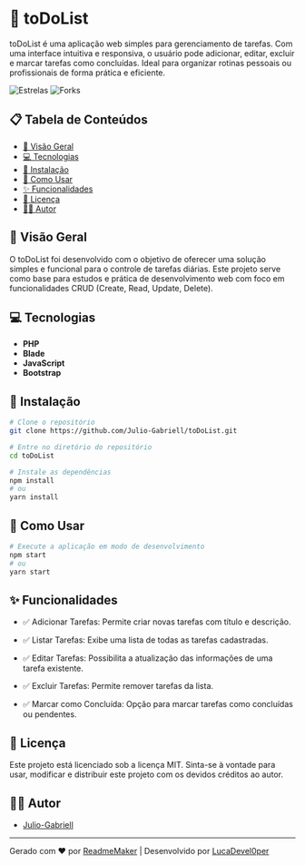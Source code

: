 # 🚀 toDoList

toDoList é uma aplicação web simples para gerenciamento de tarefas. Com uma interface intuitiva e responsiva, o usuário pode adicionar, editar, excluir e marcar tarefas como concluídas. Ideal para organizar rotinas pessoais ou profissionais de forma prática e eficiente.

![Estrelas](https://img.shields.io/github/stars/Julio-Gabriell/toDoList.svg)
![Forks](https://img.shields.io/github/forks/Julio-Gabriell/toDoList.svg)

## 📋 Tabela de Conteúdos

- [📖 Visão Geral](#-visão-geral)
- [💻 Tecnologias](#-tecnologias)
- [🚀 Instalação](#-instalação)
- [📝 Como Usar](#-como-usar)
- [✨ Funcionalidades](#-funcionalidades)
- [📄 Licença](#-licença)
- [👨‍💻 Autor](#-autor)

## 📖 Visão Geral

O toDoList foi desenvolvido com o objetivo de oferecer uma solução simples e funcional para o controle de tarefas diárias. Este projeto serve como base para estudos e prática de desenvolvimento web com foco em funcionalidades CRUD (Create, Read, Update, Delete).

## 💻 Tecnologias

- **PHP**
- **Blade**
- **JavaScript**
- **Bootstrap**

## 🚀 Instalação

```bash
# Clone o repositório
git clone https://github.com/Julio-Gabriell/toDoList.git

# Entre no diretório do repositório
cd toDoList

# Instale as dependências
npm install
# ou
yarn install
```

## 📝 Como Usar

```bash
# Execute a aplicação em modo de desenvolvimento
npm start
# ou
yarn start
```

## ✨ Funcionalidades

- ✅ Adicionar Tarefas: Permite criar novas tarefas com título e descrição.

- ✅ Listar Tarefas: Exibe uma lista de todas as tarefas cadastradas.

- ✅ Editar Tarefas: Possibilita a atualização das informações de uma tarefa existente.

- ✅ Excluir Tarefas: Permite remover tarefas da lista.

- ✅ Marcar como Concluída: Opção para marcar tarefas como concluídas ou pendentes.

## 📄 Licença

Este projeto está licenciado sob a licença MIT.
Sinta-se à vontade para usar, modificar e distribuir este projeto com os devidos créditos ao autor.

## 👨‍💻 Autor

- [Julio-Gabriell](https://github.com/Julio-Gabriell)

---

Gerado com ❤️ por [ReadmeMaker](https://readmemaker.com) | Desenvolvido por [LucaDevel0per](https://github.com/LucaDevel0per)
